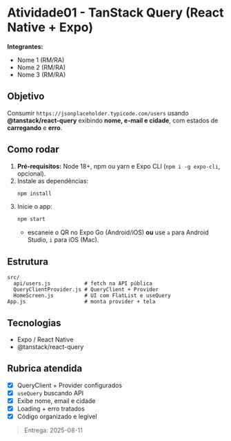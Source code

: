 # Atividade01 - TanStack Query (React Native + Expo)

**Integrantes:**  
- Nome 1 (RM/RA)  
- Nome 2 (RM/RA)  
- Nome 3 (RM/RA)

## Objetivo
Consumir `https://jsonplaceholder.typicode.com/users` usando **@tanstack/react-query** exibindo **nome, e-mail e cidade**, com estados de **carregando** e **erro**.

## Como rodar
1. **Pré‑requisitos:** Node 18+, npm ou yarn e Expo CLI (`npm i -g expo-cli`, opcional).  
2. Instale as dependências:
   ```bash
   npm install
   ```
3. Inicie o app:
   ```bash
   npm start
   ```
   - escaneie o QR no Expo Go (Android/iOS) **ou** use `a` para Android Studio, `i` para iOS (Mac).
   
## Estrutura
```
src/
  api/users.js           # fetch na API pública
  QueryClientProvider.js # QueryClient + Provider
  HomeScreen.js          # UI com FlatList e useQuery
App.js                   # monta provider + tela
```
## Tecnologias
- Expo / React Native
- @tanstack/react-query

## Rubrica atendida
- [x] QueryClient + Provider configurados
- [x] `useQuery` buscando API
- [x] Exibe nome, email e cidade
- [x] Loading + erro tratados
- [x] Código organizado e legível

> Entrega: 2025-08-11
